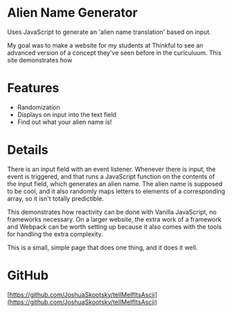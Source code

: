 # Alien Name Generator

Uses JavaScript to generate an 'alien name translation' based on input.

My goal was to make a website for my students at Thinkful to see an advanced version of a concept they've seen before in the curiculuum. This site demonstrates how 

# Features

* Randomization
* Displays on input into the text field
* Find out what your alien name is!

# Details
There is an input field with an event listener. Whenever there is input, the event is triggered, and that runs a JavaScript function on the contents of the input field, which generates an alien name. The alien name is supposed to be cool, and it also randomly maps letters to elements of a corresponding array, so it isn't totally predictible.

This demonstrates how reactivity can be done with Vanilla JavaScript, no frameworks necessary. On a larger website, the extra work of a framework and Webpack can be worth setting up because it also comes with the tools for handling the extra complexity. 

This is a small, simple page that does one thing, and it does it well.

# GitHub

[https://github.com/JoshuaSkootsky/tellMeIfItsAscii](https://github.com/JoshuaSkootsky/tellMeIfItsAscii)